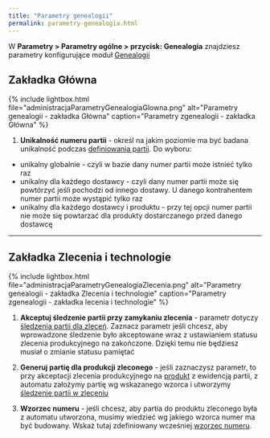 ```yaml
---
title: "Parametry genealogii"
permalink: parametry-genealogia.html 
---
```


W **Parametry > Parametry ogólne > przycisk: Genealogia** znajdziesz parametry konfigurujące moduł [Genealogii](\genealogia)

## Zakładka Główna

{% include lightbox.html file="administracjaParametryGenealogiaGlowna.png" alt="Parametry genealogii - zakładka Główna" caption="Parametry zgenealogii - zakładka Główna" %}

1. **Unikalność numeru partii** - określ na jakim poziomie ma być badana unikalność podczas [definiowania partii](/jak-dodac-numery-partii). Do wyboru:
- unikalny globalnie - czyli w bazie dany numer partii może istnieć tylko raz
- unikalny dla każdego dostawcy - czyli dany numer partii może się powtórzyć jeśli pochodzi od innego dostawy. U danego kontrahentem numer partii może wystąpić tylko raz
- unikalny dla każdego dostawcy i produktu - przy tej opcji numer partii nie może się powtarzać dla produkty dostarczanego przed danego dostawcę

---

## Zakładka Zlecenia i technologie

{% include lightbox.html file="administracjaParametryGenealogiaZlecenia.png" alt="Parametry genealogii - zakładka Zlecenia i technologie" caption="Parametry zgenealogii - zakładka lecenia i technologie" %}

1. **Akceptuj śledzenie partii przy zamykaniu zlecenia** - parametr dotyczy [śledzenia partii dla zleceń](/sledzenie-partii-dla-zlecen). Zaznacz parametr jeśli chcesz, aby wprowadzone śledzenie było akceptowane wraz z ustawianiem statusu zlecenia produkcyjnego na zakończone. Dzięki temu nie będziesz musiał o zmianie statusu pamiętać

2. **Generuj partię dla produkcji zleconego** - jeśli zaznaczysz parametr, to przy akceptacji zlecenia produkcyjnego na [produkt](/produkty) z ewidencją partii, z automatu założymy partię wg wskazanego wzorca i utworzymy [śledzenie partii w zleceniu](/sledzenie-partii-dla-zlecen)

3. **Wzorzec numeru** - jeśli chcesz, aby partia do produktu zleconego była z automatu utworzona, musimy wiedzieć wg jakiego wzorca numer ma być budowany. Wskaż tutaj zdefiniowany wcześniej [wzorzec numeru](/wzorce-numerow).